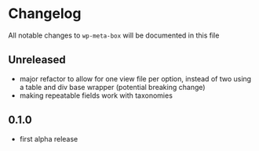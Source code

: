 # Changelog

All notable changes to `wp-meta-box` will be documented in this file

## Unreleased

- major refactor to allow for one view file per option, instead of two using a table and div base wrapper (potential breaking change)
- making repeatable fields work with taxonomies

## 0.1.0

- first alpha release
